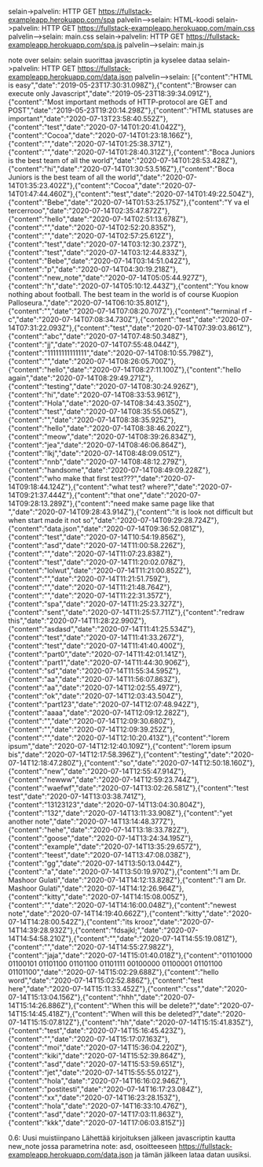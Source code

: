 selain->palvelin: HTTP GET https://fullstack-exampleapp.herokuapp.com/spa
palvelin-->selain: HTML-koodi
selain->palvelin: HTTP GET https://fullstack-exampleapp.herokuapp.com/main.css
palvelin-->selain: main.css
selain->palvelin: HTTP GET https://fullstack-exampleapp.herokuapp.com/spa.js
palvelin-->selain: main.js

note over selain:
selain suorittaa javascriptin ja kyselee dataa 
selain->palvelin: HTTP GET https://fullstack-exampleapp.herokuapp.com/data.json
palvelin-->selain: [{"content":"HTML is easy","date":"2019-05-23T17:30:31.098Z"},{"content":"Browser can execute only Javascript","date":"2019-05-23T18:39:34.091Z"},{"content":"Most important methods of HTTP-protocol are GET and POST","date":"2019-05-23T19:20:14.298Z"},{"content":"HTML statuses are important","date":"2020-07-13T23:58:40.552Z"},{"content":"test","date":"2020-07-14T01:20:41.042Z"},{"content":"Cocoa","date":"2020-07-14T01:23:18.166Z"},{"content":"","date":"2020-07-14T01:25:38.371Z"},{"content":"","date":"2020-07-14T01:28:40.312Z"},{"content":"Boca Juniors is the best team of all the world","date":"2020-07-14T01:28:53.428Z"},{"content":"hi","date":"2020-07-14T01:30:53.516Z"},{"content":"Boca Juniors is the best team of all the world","date":"2020-07-14T01:35:23.402Z"},{"content":"Cocoa","date":"2020-07-14T01:47:44.460Z"},{"content":"test","date":"2020-07-14T01:49:22.504Z"},{"content":"Bebe","date":"2020-07-14T01:53:25.175Z"},{"content":"Y va el tercerrooo","date":"2020-07-14T02:35:47.872Z"},{"content":"hello","date":"2020-07-14T02:51:13.678Z"},{"content":"","date":"2020-07-14T02:52:20.835Z"},{"content":"","date":"2020-07-14T02:57:25.612Z"},{"content":"test","date":"2020-07-14T03:12:30.237Z"},{"content":"test","date":"2020-07-14T03:12:44.833Z"},{"content":"Bebe","date":"2020-07-14T03:14:51.042Z"},{"content":"p","date":"2020-07-14T04:30:19.218Z"},{"content":"new_note","date":"2020-07-14T05:05:44.927Z"},{"content":"h","date":"2020-07-14T05:10:12.443Z"},{"content":"You know nothing about football. The best team in the world is of course Kuopion Palloseura.","date":"2020-07-14T06:10:35.801Z"},{"content":"","date":"2020-07-14T07:08:20.707Z"},{"content":"terminal rf -c","date":"2020-07-14T07:08:34.730Z"},{"content":"test","date":"2020-07-14T07:31:22.093Z"},{"content":"test","date":"2020-07-14T07:39:03.861Z"},{"content":"abc","date":"2020-07-14T07:48:50.348Z"},{"content":"jj","date":"2020-07-14T07:55:48.044Z"},{"content":"11111111111111","date":"2020-07-14T08:10:55.798Z"},{"content":"","date":"2020-07-14T08:26:05.700Z"},{"content":"hello","date":"2020-07-14T08:27:11.100Z"},{"content":"hello again","date":"2020-07-14T08:29:49.271Z"},{"content":"testing","date":"2020-07-14T08:30:24.926Z"},{"content":"hi","date":"2020-07-14T08:33:53.961Z"},{"content":"Hola","date":"2020-07-14T08:34:43.350Z"},{"content":"test","date":"2020-07-14T08:35:55.065Z"},{"content":"","date":"2020-07-14T08:38:35.925Z"},{"content":"hello","date":"2020-07-14T08:38:46.202Z"},{"content":"meow","date":"2020-07-14T08:39:26.834Z"},{"content":"jea","date":"2020-07-14T08:46:06.864Z"},{"content":"lkj","date":"2020-07-14T08:48:09.051Z"},{"content":"nnb","date":"2020-07-14T08:48:12.279Z"},{"content":"handsome","date":"2020-07-14T08:49:09.228Z"},{"content":"who make that first test???","date":"2020-07-14T09:18:44.124Z"},{"content":"what test? where?","date":"2020-07-14T09:21:37.444Z"},{"content":"that one","date":"2020-07-14T09:28:13.289Z"},{"content":"need make same page like that ","date":"2020-07-14T09:28:43.914Z"},{"content":"it is look not difficult but when start made it not so","date":"2020-07-14T09:29:28.724Z"},{"content":"data.json","date":"2020-07-14T09:36:52.081Z"},{"content":"test","date":"2020-07-14T10:54:19.856Z"},{"content":"asd","date":"2020-07-14T11:00:58.226Z"},{"content":"","date":"2020-07-14T11:07:23.838Z"},{"content":"test","date":"2020-07-14T11:20:02.078Z"},{"content":"lolwut","date":"2020-07-14T11:21:00.852Z"},{"content":"","date":"2020-07-14T11:21:51.759Z"},{"content":"","date":"2020-07-14T11:21:48.764Z"},{"content":"","date":"2020-07-14T11:22:31.357Z"},{"content":"spa","date":"2020-07-14T11:25:23.327Z"},{"content":"sent","date":"2020-07-14T11:25:57.711Z"},{"content":"redraw this","date":"2020-07-14T11:28:22.990Z"},{"content":"asdasd","date":"2020-07-14T11:41:25.534Z"},{"content":"test","date":"2020-07-14T11:41:33.267Z"},{"content":"test","date":"2020-07-14T11:41:40.400Z"},{"content":"part0","date":"2020-07-14T11:42:01.141Z"},{"content":"part1","date":"2020-07-14T11:44:30.906Z"},{"content":"sd","date":"2020-07-14T11:55:34.595Z"},{"content":"aa","date":"2020-07-14T11:56:07.863Z"},{"content":"aa","date":"2020-07-14T12:02:55.497Z"},{"content":"ok","date":"2020-07-14T12:03:43.504Z"},{"content":"part123","date":"2020-07-14T12:07:48.942Z"},{"content":"aaaa","date":"2020-07-14T12:09:12.282Z"},{"content":"","date":"2020-07-14T12:09:30.680Z"},{"content":"","date":"2020-07-14T12:09:39.252Z"},{"content":"","date":"2020-07-14T12:10:20.413Z"},{"content":"lorem ipsum","date":"2020-07-14T12:12:40.109Z"},{"content":"lorem ipsum bis","date":"2020-07-14T12:17:58.396Z"},{"content":"testing","date":"2020-07-14T12:18:47.280Z"},{"content":"so","date":"2020-07-14T12:50:18.160Z"},{"content":"new","date":"2020-07-14T12:55:47.914Z"},{"content":"newww","date":"2020-07-14T12:59:23.744Z"},{"content":"waefwf","date":"2020-07-14T13:02:26.581Z"},{"content":"test test","date":"2020-07-14T13:03:38.741Z"},{"content":"13123123","date":"2020-07-14T13:04:30.804Z"},{"content":"132","date":"2020-07-14T13:11:33.908Z"},{"content":"yet another note","date":"2020-07-14T13:14:48.377Z"},{"content":"hehe","date":"2020-07-14T13:18:33.782Z"},{"content":"goose","date":"2020-07-14T13:24:34.195Z"},{"content":"example","date":"2020-07-14T13:35:29.657Z"},{"content":"teest","date":"2020-07-14T13:47:08.038Z"},{"content":"gg","date":"2020-07-14T13:50:13.044Z"},{"content":"a","date":"2020-07-14T13:50:19.970Z"},{"content":"I am Dr. Mashoor Gulati","date":"2020-07-14T14:12:13.828Z"},{"content":"I am Dr. Mashoor Gulati","date":"2020-07-14T14:12:26.964Z"},{"content":"kitty","date":"2020-07-14T14:15:08.005Z"},{"content":"","date":"2020-07-14T14:16:00.048Z"},{"content":"newest note","date":"2020-07-14T14:19:40.662Z"},{"content":"kitty","date":"2020-07-14T14:28:00.542Z"},{"content":"its krooz","date":"2020-07-14T14:39:28.932Z"},{"content":"fdsajkl;","date":"2020-07-14T14:54:58.210Z"},{"content":"","date":"2020-07-14T14:55:19.081Z"},{"content":"","date":"2020-07-14T14:55:27.982Z"},{"content":"jaja","date":"2020-07-14T15:01:40.018Z"},{"content":"01101000 01100101 01101100 01101100 01101111 00100000 01100001 01101100 01101100","date":"2020-07-14T15:02:29.688Z"},{"content":"hello word","date":"2020-07-14T15:02:52.886Z"},{"content":"test here","date":"2020-07-14T15:11:33.452Z"},{"content":"css","date":"2020-07-14T15:13:04.156Z"},{"content":"hhh","date":"2020-07-14T15:14:26.886Z"},{"content":"When this will be delete?","date":"2020-07-14T15:14:45.418Z"},{"content":"When will this be deleted?","date":"2020-07-14T15:15:07.812Z"},{"content":"hh","date":"2020-07-14T15:15:41.835Z"},{"content":"test","date":"2020-07-14T15:16:45.423Z"},{"content":"","date":"2020-07-14T15:17:07.163Z"},{"content":"moi","date":"2020-07-14T15:36:04.220Z"},{"content":"kiki","date":"2020-07-14T15:52:39.864Z"},{"content":"asd","date":"2020-07-14T15:53:59.651Z"},{"content":"jet","date":"2020-07-14T15:55:55.012Z"},{"content":"hola","date":"2020-07-14T16:16:02.946Z"},{"content":"postitesti","date":"2020-07-14T16:17:23.084Z"},{"content":"xx","date":"2020-07-14T16:23:28.153Z"},{"content":"hola","date":"2020-07-14T16:33:10.476Z"},{"content":"asd","date":"2020-07-14T17:03:11.863Z"},{"content":"kkk","date":"2020-07-14T17:06:03.815Z"}]


0.6: Uusi muistiinpano
Lähettää kirjoituksen jälkeen javascriptin kautta new_note jossa parametrina note: asd, osoitteeseen https://fullstack-exampleapp.herokuapp.com/data.json
ja tämän jälkeen lataa datan uusiksi.
